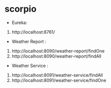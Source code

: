 # scorpio

- Eureka:
1. http://localhost:8761/ 

- Weather Report : 

1. http://localhost:8090/weather-report/findOne 
2. http://localhost:8090/weather-report/findAll

- Weather Service : 
1. http://localhost:8091/weather-service/findAll 
2. http://localhost:8091/weather-service/findOne



